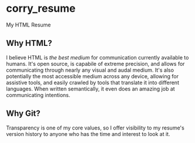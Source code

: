 # corry_resume
My HTML Resume

## Why HTML?
I believe HTML is _the best medium_ for communication currently available to humans. It's open source, is capabile of extreme precision, and allows for communicating through nearly any visual and audal medium. It's also potentially the most accessible medium across any device, allowing for assistive tools, and easily crawled by tools that translate it into different languages. When written semantically, it even does an amazing job at communicating intentions.

## Why Git?
Transparency is one of my core values, so I offer visibility to my resume's version history to anyone who has the time and interest to look at it.
